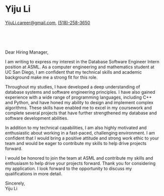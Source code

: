 # Yiju Li
[YijuLi.career@gmail.com](mailto:YijuLi.career@gmail.com), [(518)-258-3650](tel:5182583650)

<br><br><br>

Dear Hiring Manager,

I am writing to express my interest in the Database Software Engineer Intern position at ASML. As a computer engineering and mathematics student at UC San Diego, I am confident that my technical skills and academic background make me a strong fit for this role.

Throughout my studies, I have developed a deep understanding of database systems and software engineering principles. I have also gained experience with a wide range of programming languages, including C++ and Python, and have honed my ability to design and implement complex algorithms. These skills have enabled me to excel in my coursework and complete several projects that have further strengthened my database and software development abilities.

In addition to my technical capabilities, I am also highly motivated and enthusiastic about working in a fast-paced, challenging environment. I am confident that I would bring a positive attitude and strong work ethic to your team and would be eager to contribute my skills to help drive projects forward.

I would be honored to join the team at ASML and contribute my skills and enthusiasm to help drive your projects forward. Thank you for considering my application. I look forward to the opportunity to discuss my qualifications in more detail.

Sincerely,  
Yiju Li
